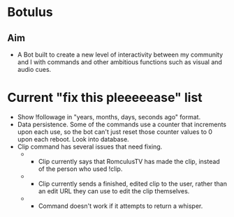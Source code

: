 # Botulus

## Aim

- A Bot built to create a new level of interactivity between my community and I with commands and other ambitious functions such as visual and audio cues. 


# Current "fix this pleeeeease" list

- Show !followage in "years, months, days, seconds ago" format. 
- Data persistence. Some of the commands use a counter that increments upon each use, so the bot can't just reset those counter values to 0 upon each reboot. Look into database. 
- Clip command has several issues that need fixing. 
  - - Clip currently says that RomculusTV has made the clip, instead of the person who used !clip. 
  - - Clip currently sends a finished, edited clip to the user, rather than an edit URL they can use to edit the clip themselves. 
  - - Command doesn't work if it attempts to return a whisper. 
